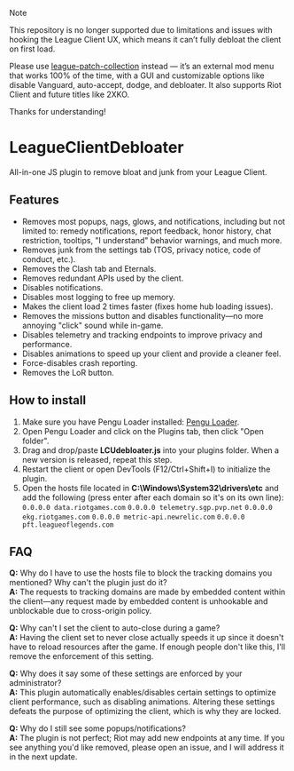 > [!NOTE]  
> This repository is no longer supported due to limitations and issues with hooking the League Client UX, which means it can’t fully debloat the client on first load.  
>  
> Please use [league-patch-collection](https://github.com/Cat1Bot/league-patch-collection) instead — it’s an external mod menu that works 100% of the time, with a GUI and customizable options like disable Vanguard, auto-accept, dodge, and debloater. It also supports Riot Client and future titles like 2XKO.
>
> Thanks for understanding!

# LeagueClientDebloater
All-in-one JS plugin to remove bloat and junk from your League Client.

## Features
* Removes most popups, nags, glows, and notifications, including but not limited to: remedy notifications, report feedback, honor history, chat restriction, tooltips, "I understand" behavior warnings, and much more.
* Removes junk from the settings tab (TOS, privacy notice, code of conduct, etc.).
* Removes the Clash tab and Eternals.
* Removes redundant APIs used by the client.
* Disables notifications.
* Disables most logging to free up memory.
* Makes the client load 2 times faster (fixes home hub loading issues).
* Removes the missions button and disables functionality—no more annoying "click" sound while in-game.
* Disables telemetry and tracking endpoints to improve privacy and performance.
* Disables animations to speed up your client and provide a cleaner feel.
* Force-disables crash reporting.
* Removes the LoR button.

## How to install
1. Make sure you have Pengu Loader installed: [Pengu Loader](https://github.com/PenguLoader/PenguLoader).
2. Open Pengu Loader and click on the Plugins tab, then click "Open folder".
3. Drag and drop/paste **LCUdebloater.js** into your plugins folder. When a new version is released, repeat this step.
4. Restart the client or open DevTools (F12/Ctrl+Shift+I) to initialize the plugin.
5. Open the hosts file located in **C:\Windows\System32\drivers\etc** and add the following (press enter after each domain so it's on its own line): `0.0.0.0 data.riotgames.com` `0.0.0.0 telemetry.sgp.pvp.net` `0.0.0.0 ekg.riotgames.com` `0.0.0.0 metric-api.newrelic.com` `0.0.0.0 pft.leagueoflegends.com`

## FAQ

**Q:** Why do I have to use the hosts file to block the tracking domains you mentioned? Why can't the plugin just do it?  
**A:** The requests to tracking domains are made by embedded content within the client—any request made by embedded content is unhookable and unblockable due to cross-origin policy.

**Q:** Why can't I set the client to auto-close during a game?  
**A:** Having the client set to never close actually speeds it up since it doesn't have to reload resources after the game. If enough people don't like this, I'll remove the enforcement of this setting.

**Q:** Why does it say some of these settings are enforced by your administrator?  
**A:** This plugin automatically enables/disables certain settings to optimize client performance, such as disabling animations. Altering these settings defeats the purpose of optimizing the client, which is why they are locked.

**Q:** Why do I still see some popups/notifications?  
**A:** The plugin is not perfect; Riot may add new endpoints at any time. If you see anything you'd like removed, please open an issue, and I will address it in the next update.
